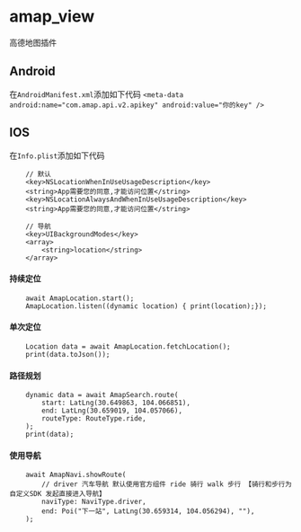 # amap_view

高德地图插件

## Android

在`AndroidManifest.xml`添加如下代码
`
 <meta-data android:name="com.amap.api.v2.apikey" android:value="你的key" />
`

## IOS

在`Info.plist`添加如下代码

```
    // 默认
    <key>NSLocationWhenInUseUsageDescription</key>
    <string>App需要您的同意,才能访问位置</string>
    <key>NSLocationAlwaysAndWhenInUseUsageDescription</key>
    <string>App需要您的同意,才能访问位置</string>

    // 导航
    <key>UIBackgroundModes</key> 
    <array> 
        <string>location</string> 
    </array>
```

#### 持续定位

```
    await AmapLocation.start();
    AmapLocation.listen((dynamic location) { print(location);});
```

#### 单次定位

```
    Location data = await AmapLocation.fetchLocation();
    print(data.toJson());
```

#### 路径规划

```
    dynamic data = await AmapSearch.route(
        start: LatLng(30.649863, 104.066851),
        end: LatLng(30.659019, 104.057066),
        routeType: RouteType.ride,
    );
    print(data);
```

#### 使用导航

```
    await AmapNavi.showRoute(
        // driver 汽车导航 默认使用官方组件 ride 骑行 walk 步行 【骑行和步行为自定义SDK 发起直接进入导航】
        naviType: NaviType.driver, 
        end: Poi("下一站", LatLng(30.659314, 104.056294), ""),
    );
```